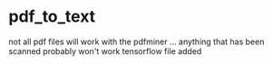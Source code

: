# pdf_to_text
not all pdf files will work with the pdfminer ... anything that has been scanned probably won't work
tensorflow file added